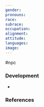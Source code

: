 ```yaml
---
gender: 
pronouns: 
race: 
subrace: 
occupation: 
alignment: 
attitude: 
languages: 
image:
---
```

 #npc 



### Development

- 

### References
